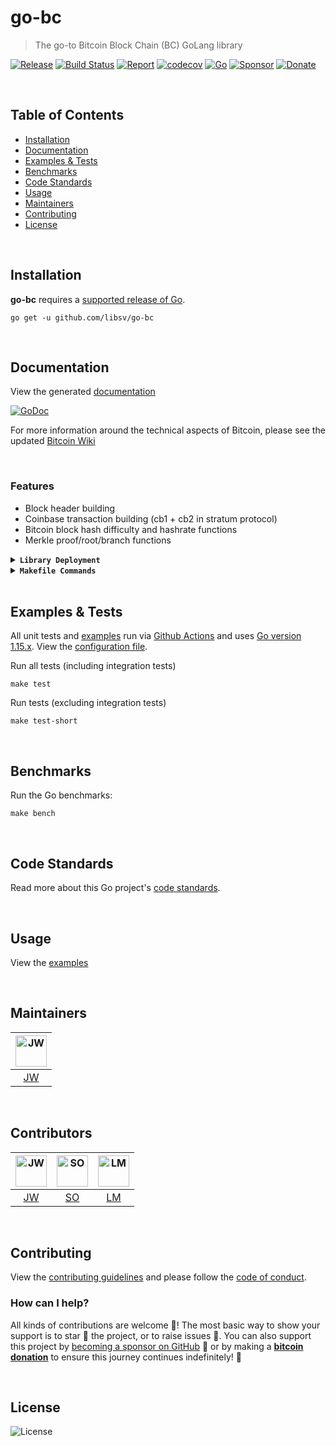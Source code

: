 # go-bc

> The go-to Bitcoin Block Chain (BC) GoLang library  

[![Release](https://img.shields.io/github/release-pre/libsv/go-bc.svg?logo=github&style=flat&v=1)](https://github.com/libsv/go-bc/releases)
[![Build Status](https://img.shields.io/github/actions/workflow/status/libsv/go-bc/run-tests.yml?logo=github&v=3)](https://github.com/libsv/go-bc/actions)
[![Report](https://goreportcard.com/badge/github.com/libsv/go-bc?style=flat&v=1)](https://goreportcard.com/report/github.com/libsv/go-bc)
[![codecov](https://codecov.io/gh/libsv/go-bc/branch/master/graph/badge.svg?v=1)](https://codecov.io/gh/libsv/go-bc)
[![Go](https://img.shields.io/github/go-mod/go-version/libsv/go-bc?v=1)](https://golang.org/)
[![Sponsor](https://img.shields.io/badge/sponsor-libsv-181717.svg?logo=github&style=flat&v=3)](https://github.com/sponsors/libsv)
[![Donate](https://img.shields.io/badge/donate-bitcoin-ff9900.svg?logo=bitcoin&style=flat&v=3)](https://gobitcoinsv.com/#sponsor)

<br/>

## Table of Contents

- [Installation](#installation)
- [Documentation](#documentation)
- [Examples & Tests](#examples--tests)
- [Benchmarks](#benchmarks)
- [Code Standards](#code-standards)
- [Usage](#usage)
- [Maintainers](#maintainers)
- [Contributing](#contributing)
- [License](#license)

<br/>

## Installation

**go-bc** requires a [supported release of Go](https://golang.org/doc/devel/release.html#policy).

```shell script
go get -u github.com/libsv/go-bc
```

<br/>

## Documentation

View the generated [documentation](https://pkg.go.dev/github.com/libsv/go-bc)

[![GoDoc](https://godoc.org/github.com/libsv/go-bc?status.svg&style=flat)](https://pkg.go.dev/github.com/libsv/go-bc)

For more information around the technical aspects of Bitcoin, please see the updated [Bitcoin Wiki](https://wiki.bitcoinsv.io/index.php/Main_Page)

<br/>

### Features

- Block header building
- Coinbase transaction building (cb1 + cb2 in stratum protocol)
- Bitcoin block hash difficulty and hashrate functions
- Merkle proof/root/branch functions

<details>
<summary><strong><code>Library Deployment</code></strong></summary>
<br/>

[goreleaser](https://github.com/goreleaser/goreleaser) for easy binary or library deployment to Github and can be installed via: `brew install goreleaser`.

The [.goreleaser.yml](.goreleaser.yml) file is used to configure [goreleaser](https://github.com/goreleaser/goreleaser).

Use `make release-snap` to create a snapshot version of the release, and finally `make release` to ship to production.
</details>

<details>
<summary><strong><code>Makefile Commands</code></strong></summary>
<br/>

View all `makefile` commands

```shell script
make help
```

List of all current commands:

```text
all                  Runs multiple commands
clean                Remove previous builds and any test cache data
clean-mods           Remove all the Go mod cache
coverage             Shows the test coverage
godocs               Sync the latest tag with GoDocs
help                 Show this help message
install              Install the application
install-go           Install the application (Using Native Go)
lint                 Run the golangci-lint application (install if not found)
release              Full production release (creates release in Github)
release              Runs common.release then runs godocs
release-snap         Test the full release (build binaries)
release-test         Full production test release (everything except deploy)
replace-version      Replaces the version in HTML/JS (pre-deploy)
tag                  Generate a new tag and push (tag version=0.0.0)
tag-remove           Remove a tag if found (tag-remove version=0.0.0)
tag-update           Update an existing tag to current commit (tag-update version=0.0.0)
test                 Runs vet, lint and ALL tests
test-ci              Runs all tests via CI (exports coverage)
test-ci-no-race      Runs all tests via CI (no race) (exports coverage)
test-ci-short        Runs unit tests via CI (exports coverage)
test-short           Runs vet, lint and tests (excludes integration tests)
uninstall            Uninstall the application (and remove files)
update-linter        Update the golangci-lint package (macOS only)
vet                  Run the Go vet application
```

</details>

<br/>

## Examples & Tests

All unit tests and [examples](examples) run via [Github Actions](https://github.com/libsv/go-bc/actions) and
uses [Go version 1.15.x](https://golang.org/doc/go1.15). View the [configuration file](.github/workflows/run-tests.yml).

Run all tests (including integration tests)

```shell script
make test
```

Run tests (excluding integration tests)

```shell script
make test-short
```

<br/>

## Benchmarks

Run the Go benchmarks:

```shell script
make bench
```

<br/>

## Code Standards

Read more about this Go project's [code standards](CODE_STANDARDS.md).

<br/>

## Usage

View the [examples](examples)

<br/>

## Maintainers

| [<img src="https://github.com/jadwahab.png" height="50" alt="JW" />](https://github.com/jadwahab)  |
|:---:|
|  [JW](https://github.com/jadwahab) |

<br/>

## Contributors

| [<img src="https://github.com/jadwahab.png" height="50" alt="JW" />](https://github.com/jadwahab) | [<img src="https://github.com/ordishs.png" height="50" alt="SO" />](https://github.com/ordishs) | [<img src="https://avatars.githubusercontent.com/u/26772?s=400&v=4" height="50" alt="LM" />](https://github.com/liam) |
|:---:|:---:|:---:|
| [JW](https://github.com/jadwahab) | [SO](https://github.com/ordishs) | [LM](https://github.com/liam) |

<br/>

## Contributing

View the [contributing guidelines](CONTRIBUTING.md) and please follow the [code of conduct](CODE_OF_CONDUCT.md).

### How can I help?

All kinds of contributions are welcome :raised_hands:!
The most basic way to show your support is to star :star2: the project, or to raise issues :speech_balloon:.
You can also support this project by [becoming a sponsor on GitHub](https://github.com/sponsors/libsv) :clap:
or by making a [**bitcoin donation**](https://gobitcoinsv.com/#sponsor) to ensure this journey continues indefinitely! :rocket:

<br/>

## License

![License](https://img.shields.io/github/license/libsv/go-bc.svg?style=flat&v=1)
